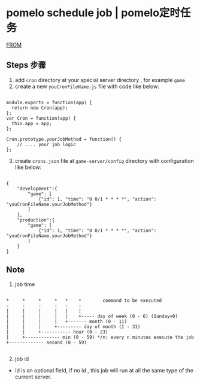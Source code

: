 # pomelo schedule job  | pomelo定时任务

[FROM](https://www.cnblogs.com/brucemengbm/p/6816788.html)

## Steps 步骤

1. add `cron` directory at your special server directory , for example `game`
2. create a new `youCronFileName.js` file with code like below:

```

module.exports = function(app) {
  return new Cron(app);
};
var Cron = function(app) {
  this.app = app;
};

Cron.prototype.yourJobMethod = function() {
    // .... your job logic
};

```

3. create `crons.json` file at `game-server/config` directory with configuration like below:

```

{
    "development":{
        "game": [
            {"id": 1, "time": "0 0/1 * * * *", "action": "youCronFileName.yourJobMethod"}
        ]
    },
    "production":{
        "game": [
            {"id": 1, "time": "0 0/1 * * * *", "action": "youCronFileName.yourJobMethod"}
        ]
    }
}

```

##  Note

1. job time 

```

*     *     *     *   *    *        command to be executed
-     -     -     -   -    -
|     |     |     |   |    |
|     |     |     |   |    +----- day of week (0 - 6) (Sunday=0)
|     |     |     |   +------- month (0 - 11)
|     |     |     +--------- day of month (1 - 31)
|     |     +----------- hour (0 - 23)
|     +------------- min (0 - 59) */n: every n minutes execute the job
+------------- second (0 - 59)


```
2. job id

- id is an optional field, if no id , this job will run at all the same type of the current server. 